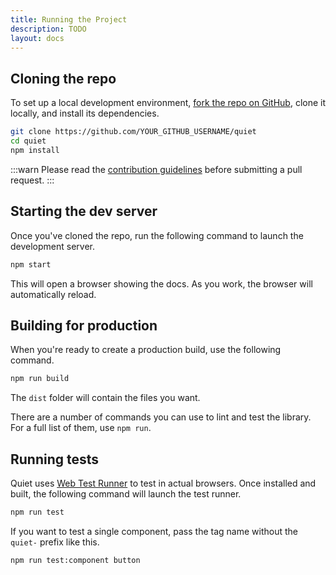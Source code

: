 ```yaml
---
title: Running the Project
description: TODO
layout: docs
---
```




## Cloning the repo

To set up a local development environment, [fork the repo on GitHub](https://github.com/quietui/quiet/fork), clone it locally, and install its dependencies.

```sh
git clone https://github.com/YOUR_GITHUB_USERNAME/quiet
cd quiet
npm install
```

:::warn
Please read the [contribution guidelines](/docs/developers/contributing) before submitting a pull request.
:::

## Starting the dev server

Once you've cloned the repo, run the following command to launch the development server.

```sh
npm start
```

This will open a browser showing the docs. As you work, the browser will automatically reload.

## Building for production

When you're ready to create a production build, use the following command.

```sh
npm run build
```

The `dist` folder will contain the files you want.

There are a number of commands you can use to lint and test the library. For a full list of them, use `npm run`.

## Running tests

Quiet uses [Web Test Runner](https://modern-web.dev/docs/test-runner/overview/) to test in actual browsers. Once installed and built, the following command will launch the test runner.

```sh
npm run test
```

If you want to test a single component, pass the tag name without the `quiet-` prefix like this.

```sh
npm run test:component button
```

